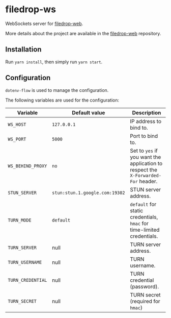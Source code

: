 # filedrop-ws

WebSockets server for [filedrop-web](https://github.com/mat-sz/filedrop-web).

More details about the project are available in the [filedrop-web](https://github.com/mat-sz/filedrop-web) repository.

## Installation

Run `yarn install`, then simply run `yarn start`.

## Configuration

`dotenv-flow` is used to manage the configuration.

The following variables are used for the configuration:

| Variable          | Default value | Description                                                                       |
|-------------------|---------------|-----------------------------------------------------------------------------------|
| `WS_HOST`         | `127.0.0.1`   | IP address to bind to.                                                            |
| `WS_PORT`         | `5000`        | Port to bind to.                                                                  |
| `WS_BEHIND_PROXY` | `no`          | Set to `yes` if you want the application to respect the `X-Forwarded-For` header. |
| `STUN_SERVER`     | `stun:stun.1.google.com:19302` | STUN server address.                      |
| `TURN_MODE`       | `default`                      | `default` for static credentials, `hmac` for time-limited credentials. |
| `TURN_SERVER`     | null                           | TURN server address.                      |
| `TURN_USERNAME`   | null                           | TURN username.                            |
| `TURN_CREDENTIAL` | null                           | TURN credential (password).               |
| `TURN_SECRET`     | null                           | TURN secret (required for `hmac`)         |
